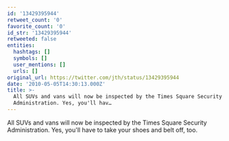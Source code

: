 ```yaml
---
id: '13429395944'
retweet_count: '0'
favorite_count: '0'
id_str: '13429395944'
retweeted: false
entities:
  hashtags: []
  symbols: []
  user_mentions: []
  urls: []
original_url: https://twitter.com/jth/status/13429395944
date: '2010-05-05T14:30:13.000Z'
title: >-
  All SUVs and vans will now be inspected by the Times Square Security
  Administration. Yes, you'll hav…
---
```


All SUVs and vans will now be inspected by the Times Square Security Administration. Yes, you'll have to take your shoes and belt off, too.